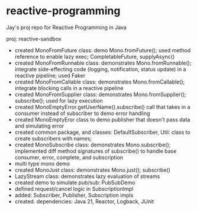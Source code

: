 # reactive-programming
Jay's proj repo for Reactive Programming in Java

proj: reactive-sandbox

- created MonoFromFuture class: demo Mono.fromFuture(); used method reference to enable lazy exec; CompletableFuture, supplyAsync()
- created MonoFromRunnable class: demonstrates Mono.fromRunnable(); integrate side-effecting code (logging, notification, status update) in a reactive pipeline; used Faker
- created MonoFromCallable class: demonstrates Mono.fromCallable(); integrate blocking calls in a reactive pipeline
- created MonoFromSupplier class: demonstrates Mono.fromSupplier(); subscribe(); used for lazy execution
- created MonoEmptyError.getUserName().subscribe() call that takes in a consumer instead of subscriber to demo error handling
- created MonoEmptyEror class to demo publisher that doesn't pass data and simulating error
- created common package, and classes: DefaultSubscriber<T>, Util: class to create subscribers with names; 
- created MonoSubscribe class: demonstrates Mono.subscribe(); implemented diff method signatures of subscribe() to handle base consumer, error, complete, and subscription
- multi type mono demo
- created MonoJust class: demonstrates Mono.just(); subscribe()
- LazyStream class: demonstrates lazy evaluation of streams
- created demo to simulate pub/sub: PubSubDemo
- defined request/cancel logic in SubscriptionImpl
- added: Subscriber, Publisher, Subscription impls
- created. dependencies: Java 21, Reactor, Logback, JUnit
